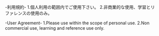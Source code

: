 
-利用規約-
1.個人利用の範囲内でご使用下さい。
2.非商業的な使用、学習とリファレンスの使用のみ。

-User Agreement-
1.Please use within the scope of personal use.
2.Non commercial use, learning and reference use only.
